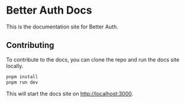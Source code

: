 # Better Auth Docs

This is the documentation site for Better Auth.

## Contributing

To contribute to the docs, you can clone the repo and run the docs site locally.

```bash
pnpm install
pnpm run dev
```

This will start the docs site on [http://localhost:3000](http://localhost:3000).
